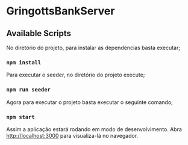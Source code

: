 # GringottsBankServer

## Available Scripts

No diretório do projeto, para instalar as dependencias basta executar;

### `npm install`

Para executar o seeder, no diretório do projeto execute;

### `npm run seeder`

Agora para executar o projeto basta executar o seguinte comando;

### `npm start`

Assim a aplicação estará rodando em modo de desenvolvimento.
Abra [http://localhost:3000](http://localhost:3000) para visualiza-lá no navegador.